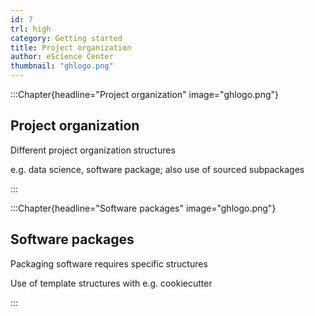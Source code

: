 ```yaml
---
id: 7
trl: high
category: Getting started
title: Project organization
author: eScience Center
thumbnail: "ghlogo.png"
---
```


:::Chapter{headline="Project organization" image="ghlogo.png"}
## Project organization
Different project organization structures

e.g. data science, software package; also use of sourced subpackages

:::

:::Chapter{headline="Software packages" image="ghlogo.png"}
## Software packages

Packaging software requires specific structures

Use of template structures with e.g. cookiecutter

:::